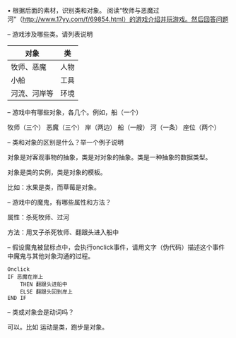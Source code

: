 • 根据后面的素材，识别类和对象。
阅读“牧师与恶魔过河”（http://www.17yy.com/f/69854.html）的游戏介绍并玩游戏。然后回答问题 

– 游戏涉及哪些类。请列表说明 

对象     | 类
---------|--------
牧师、恶魔|人物
小船     |工具
河流、河岸等|环境

– 游戏中有哪些对象，各几个。例如，船（一个）

牧师（三个） 恶魔（三个） 岸（两边） 船（一艘） 河（一条）  座位（两个）

– 类和对象的区别是什么？举一个例子说明 

对象是对客观事物的抽象，类是对对象的抽象。类是一种抽象的数据类型。

对象是类的实例，类是对象的模板。

比如：水果是类，而草莓是对象。

– 游戏中的魔鬼，有哪些属性和方法？

属性：杀死牧师、过河

方法：用叉子杀死牧师、翻跟头进入船中
 
– 假设魔鬼被鼠标点中，会执行onclick事件，请用文字（伪代码）描述这个事件中魔鬼与其他对象沟通的过程。 

```
Onclick
IF 恶魔在岸上
    THEN 翻跟头进船中
    ELSE 翻跟头回到岸上
END IF
```
  
– 类或对象会是动词吗？

可以。比如 运动是类，跑步是对象。